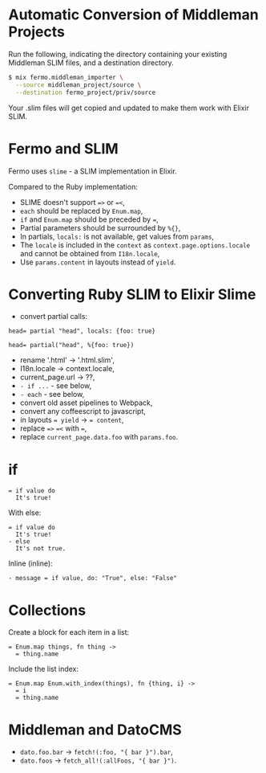 # Automatic Conversion of Middleman Projects

Run the following, indicating the directory containing
your existing Middleman SLIM files, and a destination directory.

```sh
$ mix fermo.middleman_importer \
  --source middleman_project/source \
  --destination fermo_project/priv/source
```

Your .slim files will get copied and updated to make them
work with Elixir SLIM.

# Fermo and SLIM

Fermo uses `slime` - a SLIM implementation in Elixir.

Compared to the Ruby implementation:

* SLIME doesn't support `=>` or `=<`,
* `each` should be replaced by `Enum.map`,
* `if` and `Enum.map` should be preceded by `=`,
* Partial parameters should be surrounded by `%{}`,
* In partials, `locals:` is not available, get values from `params`,
* The `locale` is included in the `context` as `context.page.options.locale`
  and cannot be obtained from `I18n.locale`,
* Use `params.content` in layouts instead of `yield`.

# Converting Ruby SLIM to Elixir Slime

* convert partial calls:

```slim
head= partial "head", locals: {foo: true}
```

```slime
head= partial("head", %{foo: true})
```

* rename '.html' -> '.html.slim',
* I18n.locale -> context.locale,
* current_page.url -> ??,
* `- if ...` - see below,
* `- each` - see below,
* convert old asset pipelines to Webpack,
* convert any coffeescript to javascript,
* in layouts `= yield` -> `= content`,
* replace `=>` `=<` with `=`,
* replace `current_page.data.foo` with `params.foo`.

# if

```
= if value do
  It's true!
```

With else:

```
= if value do
  It's true!
- else
  It's not true.
```

Inline (inline):

```
- message = if value, do: "True", else: "False"
```

# Collections

Create a block for each item in a list:

```
= Enum.map things, fn thing ->
  = thing.name
```

Include the list index:

```
= Enum.map Enum.with_index(things), fn {thing, i} ->
  = i
  = thing.name
```

# Middleman and DatoCMS

* `dato.foo.bar` -> `fetch!(:foo, "{ bar }").bar`,
* `dato.foos` -> `fetch_all!(:allFoos, "{ bar }")`.
